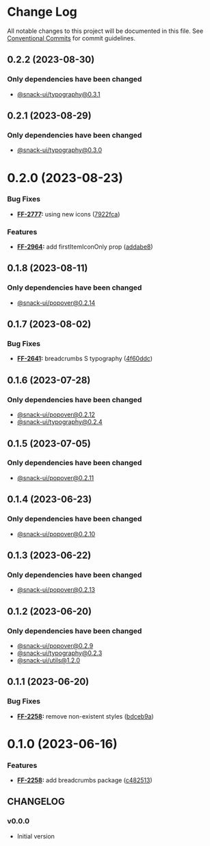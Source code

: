 # Change Log

All notable changes to this project will be documented in this file.
See [Conventional Commits](https://conventionalcommits.org) for commit guidelines.

## 0.2.2 (2023-08-30)

### Only dependencies have been changed
* [@snack-ui/typography@0.3.1](https://git.sbercloud.tech/sbercloud-ui/tokens-design-system/snack-uikit/-/blob/master/packages/typography/CHANGELOG.md)





## 0.2.1 (2023-08-29)

### Only dependencies have been changed
* [@snack-ui/typography@0.3.0](https://git.sbercloud.tech/sbercloud-ui/tokens-design-system/snack-uikit/-/blob/master/packages/typography/CHANGELOG.md)





# 0.2.0 (2023-08-23)


### Bug Fixes

* **[FF-2777](https://jira.sbercloud.tech/browse/FF-2777):** using new icons ([7922fca](https://git.sbercloud.tech/sbercloud-ui/tokens-design-system/snack-uikit/commits/7922fca103293299554fe07d607ca54b3b571e66))


### Features

* **[FF-2964](https://jira.sbercloud.tech/browse/FF-2964):** add firstItemIconOnly prop ([addabe8](https://git.sbercloud.tech/sbercloud-ui/tokens-design-system/snack-uikit/commits/addabe866755ffca70b53abd7a41aebe1f9f1088))





## 0.1.8 (2023-08-11)

### Only dependencies have been changed
* [@snack-ui/popover@0.2.14](https://git.sbercloud.tech/sbercloud-ui/tokens-design-system/snack-uikit/-/blob/master/packages/popover/CHANGELOG.md)





## 0.1.7 (2023-08-02)


### Bug Fixes

* **[FF-2641](https://jira.sbercloud.tech/browse/FF-2641):** breadcrumbs S typography ([4f60ddc](https://git.sbercloud.tech/sbercloud-ui/tokens-design-system/snack-uikit/commits/4f60ddc87510bf335a74ffa8c5bf569298bebd0c))





## 0.1.6 (2023-07-28)

### Only dependencies have been changed
* [@snack-ui/popover@0.2.12](https://git.sbercloud.tech/sbercloud-ui/tokens-design-system/snack-uikit/-/blob/master/packages/popover/CHANGELOG.md)
* [@snack-ui/typography@0.2.4](https://git.sbercloud.tech/sbercloud-ui/tokens-design-system/snack-uikit/-/blob/master/packages/typography/CHANGELOG.md)





## 0.1.5 (2023-07-05)

### Only dependencies have been changed
* [@snack-ui/popover@0.2.11](https://git.sbercloud.tech/sbercloud-ui/tokens-design-system/snack-uikit/-/blob/master/packages/popover/CHANGELOG.md)





## 0.1.4 (2023-06-23)

### Only dependencies have been changed
* [@snack-ui/popover@0.2.10](https://git.sbercloud.tech/sbercloud-ui/tokens-design-system/snack-uikit/-/blob/master/packages/popover/CHANGELOG.md)





## 0.1.3 (2023-06-22)

### Only dependencies have been changed
* [@snack-ui/popover@0.2.13](https://git.sbercloud.tech/sbercloud-ui/tokens-design-system/snack-uikit/-/blob/master/packages/popover/CHANGELOG.md)





## 0.1.2 (2023-06-20)

### Only dependencies have been changed
* [@snack-ui/popover@0.2.9](https://git.sbercloud.tech/sbercloud-ui/tokens-design-system/snack-uikit/-/blob/master/packages/popover/CHANGELOG.md)
* [@snack-ui/typography@0.2.3](https://git.sbercloud.tech/sbercloud-ui/tokens-design-system/snack-uikit/-/blob/master/packages/typography/CHANGELOG.md)
* [@snack-ui/utils@1.2.0](https://git.sbercloud.tech/sbercloud-ui/tokens-design-system/snack-uikit/-/blob/master/packages/utils/CHANGELOG.md)





## 0.1.1 (2023-06-20)


### Bug Fixes

* **[FF-2258](https://jira.sbercloud.tech/browse/FF-2258):** remove non-existent styles ([bdceb9a](https://git.sbercloud.tech/sbercloud-ui/tokens-design-system/snack-uikit/commits/bdceb9a0d049388d3d33fa9ff20802a2479fdc8a))





# 0.1.0 (2023-06-16)


### Features

* **[FF-2258](https://jira.sbercloud.tech/browse/FF-2258):** add breadcrumbs package ([c482513](https://git.sbercloud.tech/sbercloud-ui/tokens-design-system/snack-uikit/commits/c482513be90aebc346a3fe9653ea4059dcae6770))





## CHANGELOG

### v0.0.0

- Initial version
